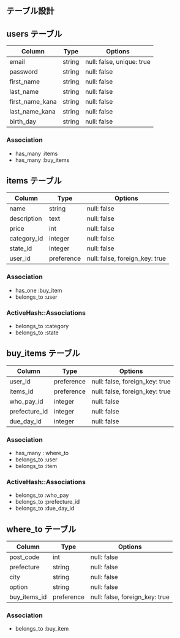 ## テーブル設計

## users テーブル

| Column          | Type       | Options                   |
| --------------- | ---------- | ------------------------- |
| email           | string     | null: false, unique: true |
| password        | string     | null: false               |
| first_name      | string     | null: false               |
| last_name       | string     | null: false               |
| first_name_kana | string     | null: false               |
| last_name_kana  | string     | null: false               |
| birth_day       | string     | null: false               |

### Association 

- has_many :items
- has_many :buy_items

## items  テーブル

| Column          | Type       | Options                        |
| --------------- | ---------- | ------------------------------ |
| name            | string     | null: false                    |
| description     | text       | null: false                    |
| price           | int        | null: false                    |
| category_id     | integer    | null: false                    |
| state_id        | integer    | null: false                    |
| user_id         | preference | null: false, foreign_key: true |

### Association 

- has_one :buy_item
- belongs_to :user

### ActiveHash::Associations
- belongs_to :category
- belongs_to :state 

## buy_items  テーブル

| Column          | Type       | Options                        |
| --------------- | ---------- | ------------------------------ |
| user_id         | preference | null: false, foreign_key: true |
| items_id        | preference | null: false, foreign_key: true |
| who_pay_id      | integer    | null: false                    |
| prefecture_id   | integer    | null: false                    |
| due_day_id      | integer    | null: false                    |

### Association 

- has_many : where_to
- belongs_to :user
- belongs_to :item

### ActiveHash::Associations

- belongs_to :who_pay
- belongs_to :prefecture_id
- belongs_to :due_day_id

## where_to  テーブル

| Column          | Type       | Options                        |
| --------------- | ---------- | ------------------------------ |
| post_code       | int        | null: false                    |
| prefecture      | string     | null: false                    |
| city            | string     | null: false                    |
| option          | string     | null: false                    |
| buy_items_id    | preference | null: false, foreign_key: true |

### Association 

- belongs_to :buy_item